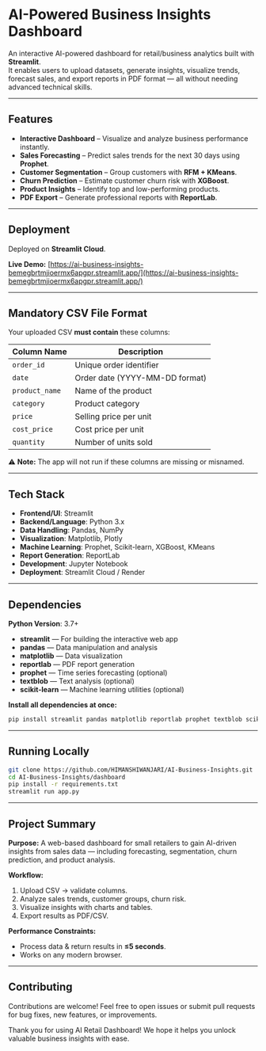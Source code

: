 # AI-Powered Business Insights Dashboard

An interactive AI-powered dashboard for retail/business analytics built with **Streamlit**.  
It enables users to upload datasets, generate insights, visualize trends, forecast sales, and export reports in PDF format — all without needing advanced technical skills.

---

##  Features

-  **Interactive Dashboard** – Visualize and analyze business performance instantly.
-  **Sales Forecasting** – Predict sales trends for the next 30 days using **Prophet**.
-  **Customer Segmentation** – Group customers with **RFM + KMeans**.
-  **Churn Prediction** – Estimate customer churn risk with **XGBoost**.
-  **Product Insights** – Identify top and low-performing products.
-  **PDF Export** – Generate professional reports with **ReportLab**.

---

##  Deployment

Deployed on **Streamlit Cloud**.

**Live Demo:**
[https://ai-business-insights-bemegbrtmjioermx6apgpr.streamlit.app/](https://ai-business-insights-bemegbrtmjioermx6apgpr.streamlit.app/)

---

##  Mandatory CSV File Format

Your uploaded CSV **must contain** these columns:

| Column Name    | Description                    |
| -------------- | ------------------------------ |
| `order_id`     | Unique order identifier        |
| `date`         | Order date (YYYY-MM-DD format) |
| `product_name` | Name of the product            |
| `category`     | Product category               |
| `price`        | Selling price per unit         |
| `cost_price`   | Cost price per unit            |
| `quantity`     | Number of units sold           |

⚠ **Note:** The app will not run if these columns are missing or misnamed.

---

##  Tech Stack

- **Frontend/UI**: Streamlit  
- **Backend/Language**: Python 3.x  
- **Data Handling**: Pandas, NumPy  
- **Visualization**: Matplotlib, Plotly  
- **Machine Learning**: Prophet, Scikit-learn, XGBoost, KMeans  
- **Report Generation**: ReportLab  
- **Development**: Jupyter Notebook  
- **Deployment**: Streamlit Cloud / Render  

---

##  Dependencies

**Python Version**: 3.7+  

- **streamlit** — For building the interactive web app  
- **pandas** — Data manipulation and analysis  
- **matplotlib** — Data visualization  
- **reportlab** — PDF report generation  
- **prophet** — Time series forecasting (optional)  
- **textblob** — Text analysis (optional)  
- **scikit-learn** — Machine learning utilities (optional)  

**Install all dependencies at once:**
```bash
pip install streamlit pandas matplotlib reportlab prophet textblob scikit-learn
````

---

##  Running Locally

```bash
git clone https://github.com/HIMANSHIWANJARI/AI-Business-Insights.git
cd AI-Business-Insights/dashboard
pip install -r requirements.txt
streamlit run app.py
```

---


##  Project Summary

**Purpose:**
A web-based dashboard for small retailers to gain AI-driven insights from sales data — including forecasting, segmentation, churn prediction, and product analysis.

**Workflow:**

1. Upload CSV → validate columns.
2. Analyze sales trends, customer groups, churn risk.
3. Visualize insights with charts and tables.
4. Export results as PDF/CSV.

**Performance Constraints:**

* Process data & return results in **≤5 seconds**.
* Works on any modern browser.

---

## Contributing
Contributions are welcome! Feel free to open issues or submit pull requests for bug fixes, new features, or improvements.

Thank you for using AI Retail Dashboard! We hope it helps you unlock valuable business insights with ease.
